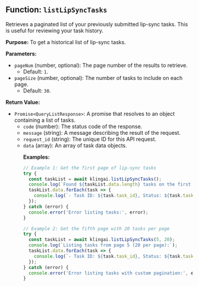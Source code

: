 ## Function: `listLipSyncTasks`

Retrieves a paginated list of your previously submitted lip-sync tasks. This is useful for reviewing your task history.

**Purpose:**
To get a historical list of lip-sync tasks.

**Parameters:**

- `pageNum` (number, optional): The page number of the results to retrieve.
  - Default: `1`.
- `pageSize` (number, optional): The number of tasks to include on each page.
  - Default: `30`.

**Return Value:**

- `Promise<QueryListResponse>`: A promise that resolves to an object containing a list of tasks.
  - `code` (number): The status code of the response.
  - `message` (string): A message describing the result of the request.
  - `request_id` (string): The unique ID for this API request.
  - `data` (array<object>): An array of task data objects.

**Examples:**

```typescript
// Example 1: Get the first page of lip-sync tasks
try {
  const taskList = await klingai.listLipSyncTasks();
  console.log(`Found ${taskList.data.length} tasks on the first page.`);
  taskList.data.forEach(task => {
    console.log(`- Task ID: ${task.task_id}, Status: ${task.task_status}`);
  });
} catch (error) {
  console.error('Error listing tasks:', error);
}

// Example 2: Get the fifth page with 20 tasks per page
try {
  const taskList = await klingai.listLipSyncTasks(5, 20);
  console.log(`Listing tasks from page 5 (20 per page):`);
  taskList.data.forEach(task => {
    console.log(`- Task ID: ${task.task_id}, Status: ${task.task_status}`);
  });
} catch (error) {
  console.error('Error listing tasks with custom pagination:', error);
}
```